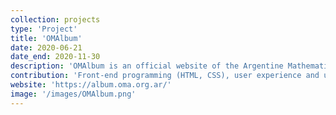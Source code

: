 ```yaml
---
collection: projects
type: 'Project'
title: 'OMAlbum'
date: 2020-06-21
date_end: 2020-11-30
description: 'OMAlbum is an official website of the Argentine Mathematical Olympiad, with math problems where people can submit their solutions and they are verified automatically. The goal was to keep contestants motivated during the lockdown in 2020.'
contribution: 'Front-end programming (HTML, CSS), user experience and user interface design, logo design.'
website: 'https://album.oma.org.ar/'
image: '/images/OMAlbum.png'
---
```

